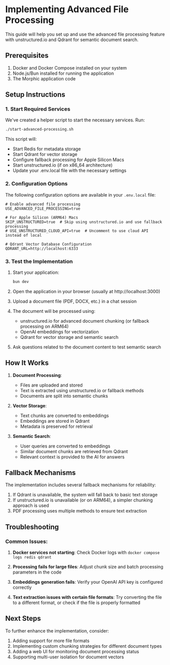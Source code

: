 # Implementing Advanced File Processing

This guide will help you set up and use the advanced file processing feature with unstructured.io and Qdrant for semantic document search.

## Prerequisites

1. Docker and Docker Compose installed on your system
2. Node.js/Bun installed for running the application
3. The Morphic application code

## Setup Instructions

### 1. Start Required Services

We've created a helper script to start the necessary services. Run:

```bash
./start-advanced-processing.sh
```

This script will:
- Start Redis for metadata storage
- Start Qdrant for vector storage
- Configure fallback processing for Apple Silicon Macs
- Start unstructured.io (if on x86_64 architecture)
- Update your .env.local file with the necessary settings

### 2. Configuration Options

The following configuration options are available in your `.env.local` file:

```
# Enable advanced file processing
USE_ADVANCED_FILE_PROCESSING=true

# For Apple Silicon (ARM64) Macs
SKIP_UNSTRUCTURED=true  # Skip using unstructured.io and use fallback processing
# USE_UNSTRUCTURED_CLOUD_API=true  # Uncomment to use cloud API instead of local

# Qdrant Vector Database Configuration
QDRANT_URL=http://localhost:6333
```

### 3. Test the Implementation

1. Start your application:
   ```bash
   bun dev
   ```

2. Open the application in your browser (usually at http://localhost:3000)

3. Upload a document file (PDF, DOCX, etc.) in a chat session

4. The document will be processed using:
   - unstructured.io for advanced document chunking (or fallback processing on ARM64)
   - OpenAI embeddings for vectorization
   - Qdrant for vector storage and semantic search

5. Ask questions related to the document content to test semantic search

## How It Works

1. **Document Processing**:
   - Files are uploaded and stored
   - Text is extracted using unstructured.io or fallback methods
   - Documents are split into semantic chunks

2. **Vector Storage**:
   - Text chunks are converted to embeddings
   - Embeddings are stored in Qdrant
   - Metadata is preserved for retrieval

3. **Semantic Search**:
   - User queries are converted to embeddings
   - Similar document chunks are retrieved from Qdrant
   - Relevant context is provided to the AI for answers

## Fallback Mechanisms

The implementation includes several fallback mechanisms for reliability:

1. If Qdrant is unavailable, the system will fall back to basic text storage
2. If unstructured.io is unavailable (or on ARM64), a simpler chunking approach is used
3. PDF processing uses multiple methods to ensure text extraction

## Troubleshooting

### Common Issues:

1. **Docker services not starting**:
   Check Docker logs with `docker compose logs redis qdrant`

2. **Processing fails for large files**:
   Adjust chunk size and batch processing parameters in the code

3. **Embeddings generation fails**:
   Verify your OpenAI API key is configured correctly

4. **Text extraction issues with certain file formats**:
   Try converting the file to a different format, or check if the file is properly formatted

## Next Steps

To further enhance the implementation, consider:

1. Adding support for more file formats
2. Implementing custom chunking strategies for different document types
3. Adding a web UI for monitoring document processing status
4. Supporting multi-user isolation for document vectors